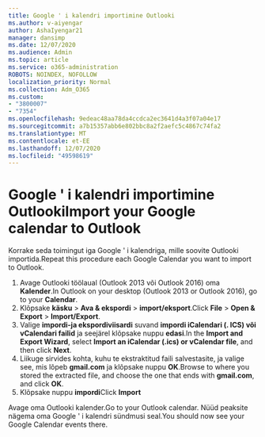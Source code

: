 ```yaml
---
title: Google ' i kalendri importimine Outlooki
ms.author: v-aiyengar
author: AshaIyengar21
manager: dansimp
ms.date: 12/07/2020
ms.audience: Admin
ms.topic: article
ms.service: o365-administration
ROBOTS: NOINDEX, NOFOLLOW
localization_priority: Normal
ms.collection: Adm_O365
ms.custom:
- "3800007"
- "7354"
ms.openlocfilehash: 9edeac48aa78da4ccdca2ec3641d4a3f07a04e17
ms.sourcegitcommit: a7b15357abb6e802bbc8a2f2aefc5c4867c74fa2
ms.translationtype: MT
ms.contentlocale: et-EE
ms.lasthandoff: 12/07/2020
ms.locfileid: "49598619"
---
```

# <a name="import-your-google-calendar-to-outlook"></a><span data-ttu-id="c89a9-102">Google ' i kalendri importimine Outlooki</span><span class="sxs-lookup"><span data-stu-id="c89a9-102">Import your Google calendar to Outlook</span></span>

<span data-ttu-id="c89a9-103">Korrake seda toimingut iga Google ' i kalendriga, mille soovite Outlooki importida.</span><span class="sxs-lookup"><span data-stu-id="c89a9-103">Repeat this procedure each Google Calendar you want to import to Outlook.</span></span>

1. <span data-ttu-id="c89a9-104">Avage Outlooki töölaual (Outlook 2013 või Outlook 2016) oma **Kalender**.</span><span class="sxs-lookup"><span data-stu-id="c89a9-104">In Outlook on your desktop (Outlook 2013 or Outlook 2016), go to your **Calendar**.</span></span>
1. <span data-ttu-id="c89a9-105">Klõpsake **käsku**  >  **Ava & ekspordi**  >  **import/eksport**.</span><span class="sxs-lookup"><span data-stu-id="c89a9-105">Click **File** > **Open & Export** > **Import/Export**.</span></span>
1. <span data-ttu-id="c89a9-106">Valige **impordi-ja ekspordiviisardi** suvand **impordi iCalendari (. ICS) või vCalendari failid** ja seejärel klõpsake nuppu **edasi**.</span><span class="sxs-lookup"><span data-stu-id="c89a9-106">In the **Import and Export Wizard**, select **Import an iCalendar (.ics) or vCalendar file**, and then click **Next**.</span></span>
1. <span data-ttu-id="c89a9-107">Liikuge sirvides kohta, kuhu te ekstraktitud faili salvestasite, ja valige see, mis lõpeb **gmail.com** ja klõpsake nuppu **OK**.</span><span class="sxs-lookup"><span data-stu-id="c89a9-107">Browse to where you stored the extracted file, and choose the one that ends with **gmail.com**, and click **OK**.</span></span>
1. <span data-ttu-id="c89a9-108">Klõpsake nuppu **impordi**</span><span class="sxs-lookup"><span data-stu-id="c89a9-108">Click **Import**</span></span>

<span data-ttu-id="c89a9-109">Avage oma Outlooki kalender.</span><span class="sxs-lookup"><span data-stu-id="c89a9-109">Go to your Outlook calendar.</span></span> <span data-ttu-id="c89a9-110">Nüüd peaksite nägema oma Google ' i kalendri sündmusi seal.</span><span class="sxs-lookup"><span data-stu-id="c89a9-110">You should now see your Google Calendar events there.</span></span>
